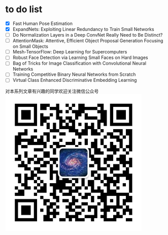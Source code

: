 # to do list
- [x] Fast Human Pose Estimation
- [x] ExpandNets: Exploiting Linear Redundancy to Train Small Networks
- [ ] Do Normalization Layers in a Deep ConvNet Really Need to Be Distinct?
- [ ] AttentionMask: Attentive, Efficient Object Proposal Generation Focusing on Small Objects
- [ ] Mesh-TensorFlow: Deep Learning for Supercomputers
- [ ] Robust Face Detection via Learning Small Faces on Hard Images
- [ ] Bag of Tricks for Image Classification with Convolutional Neural Networks
- [ ] Training Competitive Binary Neural Networks from Scratch
- [ ] Virtual Class Enhanced Discriminative Embedding
Learning
 
对本系列文章有兴趣的同学欢迎关注微信公众号![qrcode](qrcode.jpg)
